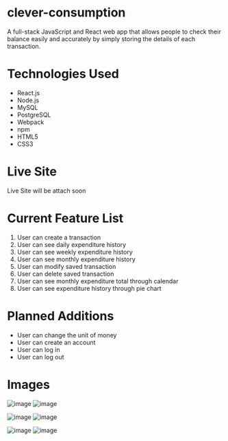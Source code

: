 # clever-consumption
A full-stack JavaScript and React web app that allows people to check their balance easily and accurately by simply storing the details of each transaction.

# Technologies Used
* React.js
* Node.js
* MySQL
* PostgreSQL
* Webpack
* npm
* HTML5
* CSS3

# Live Site
Live Site will be attach soon

# Current Feature List
1. User can create a transaction
2. User can see daily expenditure history
3. User can see weekly expenditure history
4. User can see monthly expenditure history
5. User can modify saved transaction
6. User can delete saved transaction
7. User can see monthly expenditure total through calendar
8. User can see expenditure history through pie chart

# Planned Additions
* User can change the unit of money
* User can create an account
* User can log in
* User can log out

# Images
![image](https://user-images.githubusercontent.com/68725614/121446641-d13a0180-c948-11eb-8584-a90bb2b432fa.png) ![image](https://user-images.githubusercontent.com/68725614/121446506-8324fe00-c948-11eb-9f8c-726d8b3ce9e9.png) 

![image](https://user-images.githubusercontent.com/68725614/121446597-b1a2d900-c948-11eb-8e87-ea9d63b72bf4.png) ![image](https://user-images.githubusercontent.com/68725614/121446690-f169c080-c948-11eb-8769-896931711b1a.png) 

![image](https://user-images.githubusercontent.com/68725614/121446716-fe86af80-c948-11eb-83e5-7afa5091ed24.png) ![image](https://user-images.githubusercontent.com/68725614/121446756-1827f700-c949-11eb-9cc7-bd836a0b3ae4.png)
